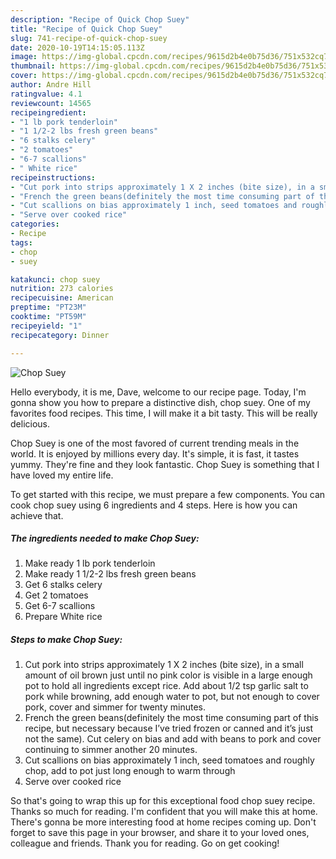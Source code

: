 ```yaml
---
description: "Recipe of Quick Chop Suey"
title: "Recipe of Quick Chop Suey"
slug: 741-recipe-of-quick-chop-suey
date: 2020-10-19T14:15:05.113Z
image: https://img-global.cpcdn.com/recipes/9615d2b4e0b75d36/751x532cq70/chop-suey-recipe-main-photo.jpg
thumbnail: https://img-global.cpcdn.com/recipes/9615d2b4e0b75d36/751x532cq70/chop-suey-recipe-main-photo.jpg
cover: https://img-global.cpcdn.com/recipes/9615d2b4e0b75d36/751x532cq70/chop-suey-recipe-main-photo.jpg
author: Andre Hill
ratingvalue: 4.1
reviewcount: 14565
recipeingredient:
- "1 lb pork tenderloin"
- "1 1/2-2 lbs fresh green beans"
- "6 stalks celery"
- "2 tomatoes"
- "6-7 scallions"
- " White rice"
recipeinstructions:
- "Cut pork into strips approximately 1 X 2 inches (bite size), in a small amount of oil brown just until no pink color is visible in a large enough pot to hold all ingredients except rice. Add about 1/2 tsp garlic salt to pork while browning, add enough water to pot, but not enough to cover pork, cover and simmer for twenty minutes."
- "French the green beans(definitely the most time consuming part of this recipe, but necessary because I’ve tried frozen or canned and it’s just not the same). Cut celery on bias and add with beans to pork and cover continuing to simmer another 20 minutes."
- "Cut scallions on bias approximately 1 inch, seed tomatoes and roughly chop, add to pot just long enough to warm through"
- "Serve over cooked rice"
categories:
- Recipe
tags:
- chop
- suey

katakunci: chop suey 
nutrition: 273 calories
recipecuisine: American
preptime: "PT23M"
cooktime: "PT59M"
recipeyield: "1"
recipecategory: Dinner

---
```



![Chop Suey](https://img-global.cpcdn.com/recipes/9615d2b4e0b75d36/751x532cq70/chop-suey-recipe-main-photo.jpg)

Hello everybody, it is me, Dave, welcome to our recipe page. Today, I'm gonna show you how to prepare a distinctive dish, chop suey. One of my favorites food recipes. This time, I will make it a bit tasty. This will be really delicious.



Chop Suey is one of the most favored of current trending meals in the world. It is enjoyed by millions every day. It's simple, it is fast, it tastes yummy. They're fine and they look fantastic. Chop Suey is something that I have loved my entire life.


To get started with this recipe, we must prepare a few components. You can cook chop suey using 6 ingredients and 4 steps. Here is how you can achieve that.

<!--inarticleads1-->

##### The ingredients needed to make Chop Suey:

1. Make ready 1 lb pork tenderloin
1. Make ready 1 1/2-2 lbs fresh green beans
1. Get 6 stalks celery
1. Get 2 tomatoes
1. Get 6-7 scallions
1. Prepare  White rice




<!--inarticleads2-->

##### Steps to make Chop Suey:

1. Cut pork into strips approximately 1 X 2 inches (bite size), in a small amount of oil brown just until no pink color is visible in a large enough pot to hold all ingredients except rice. Add about 1/2 tsp garlic salt to pork while browning, add enough water to pot, but not enough to cover pork, cover and simmer for twenty minutes.
1. French the green beans(definitely the most time consuming part of this recipe, but necessary because I’ve tried frozen or canned and it’s just not the same). Cut celery on bias and add with beans to pork and cover continuing to simmer another 20 minutes.
1. Cut scallions on bias approximately 1 inch, seed tomatoes and roughly chop, add to pot just long enough to warm through
1. Serve over cooked rice




So that's going to wrap this up for this exceptional food chop suey recipe. Thanks so much for reading. I'm confident that you will make this at home. There's gonna be more interesting food at home recipes coming up. Don't forget to save this page in your browser, and share it to your loved ones, colleague and friends. Thank you for reading. Go on get cooking!
